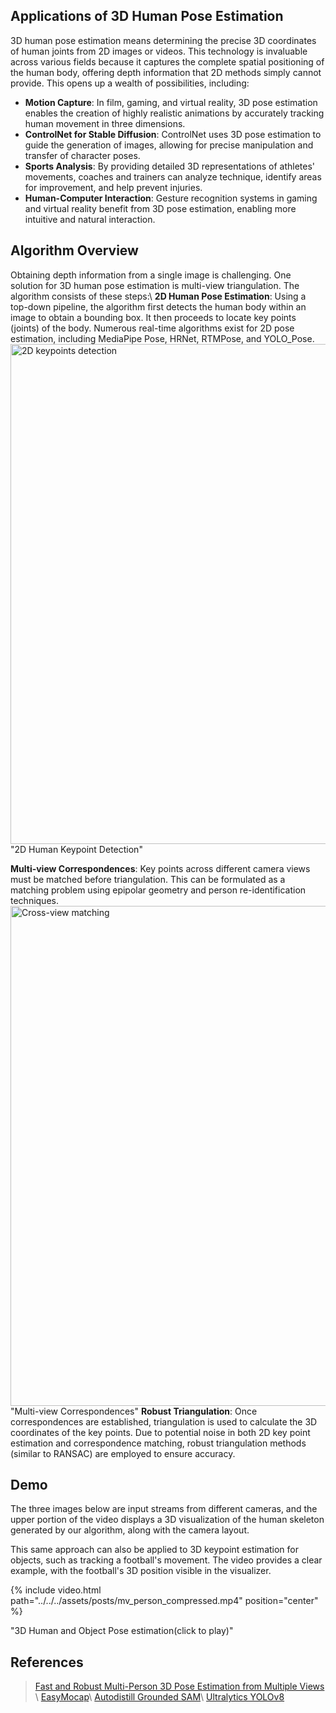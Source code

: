 


## Applications of 3D Human Pose Estimation
3D human pose estimation means determining the precise 3D coordinates of human joints from 2D images or videos. This technology is invaluable across various fields because it captures the complete spatial positioning of the human body, offering depth information that 2D methods simply cannot provide. This opens up a wealth of possibilities, including:
- **Motion Capture**: In film, gaming, and virtual reality, 3D pose estimation enables the creation of highly realistic animations by accurately tracking human movement in three dimensions.
- **ControlNet for Stable Diffusion**: ControlNet uses 3D pose estimation to guide the generation of images, allowing for precise manipulation and transfer of character poses.
- **Sports Analysis**: By providing detailed 3D representations of athletes' movements, coaches and trainers can analyze technique, identify areas for improvement, and help prevent injuries.
- **Human-Computer Interaction**: Gesture recognition systems in gaming and virtual reality benefit from 3D pose estimation, enabling more intuitive and natural interaction.


## Algorithm Overview
Obtaining depth information from a single image is challenging. One solution for 3D human pose estimation is multi-view triangulation. The algorithm consists of these steps:\\
**2D Human Pose Estimation**:  Using a top-down pipeline, the algorithm first detects the human body within an image to obtain a bounding box. It then proceeds to locate key points (joints) of the body. Numerous real-time algorithms exist for 2D pose estimation, including MediaPipe Pose, HRNet, RTMPose, and YOLO_Pose.
<img src="../../../assets/posts/2d_img_keypoints.png" width="800" height= auto alt="2D keypoints detection">
<span class="caption text-muted"> "2D Human Keypoint Detection" </span>

**Multi-view Correspondences**: Key points across different camera views must be matched before triangulation. This can be formulated as a matching problem using epipolar geometry and person re-identification techniques.
<img src="../../../assets/posts/mv_correspondence.png " width="800" height= auto alt="Cross-view matching">
<span class="caption text-muted"> "Multi-view Correspondences" </span>
**Robust Triangulation**: Once correspondences are established, triangulation is used to calculate the 3D coordinates of the key points. Due to potential noise in both 2D key point estimation and correspondence matching, robust triangulation methods (similar to RANSAC) are employed to ensure accuracy.

## Demo
The three images below are input streams from different cameras, and the upper portion of the video displays a 3D visualization of the human skeleton generated by our algorithm, along with the camera layout.

This same approach can also be applied to 3D keypoint estimation for objects, such as tracking a football's movement. The video provides a clear example, with the football's 3D position visible in the visualizer.

<div class="col-sm mt-0 mt-md-0">
    {% include video.html path="../../../assets/posts/mv_person_compressed.mp4" position="center"  %}
</div>

<span class="caption text-muted"> "3D Human and Object Pose estimation(click to play)" </span>


## References
> [Fast and Robust Multi-Person 3D Pose Estimation from Multiple Views](https://arxiv.org/pdf/1901.04111) \\
> [EasyMocap](https://chingswy.github.io/easymocap-public-doc/quickstart/quickstart.html)\\
> [Autodistill Grounded SAM](https://github.com/autodistill/autodistill-grounded-sam)\\
> [Ultralytics YOLOv8 ](https://github.com/ultralytics/ultralytics)